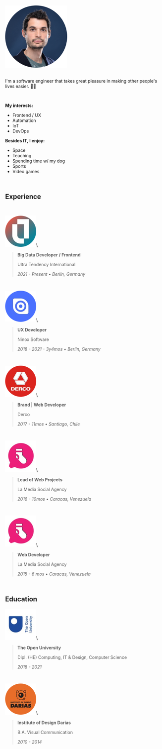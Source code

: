 [category]: <> (general)
[date]: <> (2022/05/22)
[title]: <> (About me)
[color]: <> (blue)

![Daniel Ratmiroff](https://raw.githubusercontent.com/Danielratmiroff/myblog/master/images/about/daniel.png)\
&nbsp;

I'm a software engineer that takes great pleasure in making other people's lives easier. 👋🤖

&nbsp;

**My interests:**

- Frontend / UX
- Automation
- IoT
- DevOps

**Besides IT, I enjoy:**

- Space
- Teaching
- Spending time w/ my dog
- Sports
- Video games

&nbsp;

## Experience

&nbsp;

![Ultra Tendency logo](https://raw.githubusercontent.com/Danielratmiroff/myblog/master/images/about/ut.png)\

> **Big Data Developer / Frontend**
>
> Ultra Tendency International
>
> _2021 - Present • Berlin, Germany_

&nbsp;

![Ninox Software logo](https://raw.githubusercontent.com/Danielratmiroff/myblog/master/images/about/ninox.png)\

> **UX Developer**
>
> Ninox Software
>
> _2018 - 2021 - 3y4mos • Berlin, Germany_

&nbsp;

![Derco logo](https://raw.githubusercontent.com/Danielratmiroff/myblog/master/images/about/derco.png)\

> **Brand | Web Developer**
>
> Derco
>
> _2017 - 11mos • Santiago, Chile_

&nbsp;

![La Media Social logo](https://raw.githubusercontent.com/Danielratmiroff/myblog/master/images/about/lamedia.png)\

> **Lead of Web Projects**
>
> La Media Social Agency
>
> _2016 - 10mos • Caracas, Venezuela_

&nbsp;

![La Media Social logo](https://raw.githubusercontent.com/Danielratmiroff/myblog/master/images/about/lamedia.png)\

> **Web Developer**
>
> La Media Social Agency
>
> _2015 - 6 mos • Caracas, Venezuela_

&nbsp;

## Education

![The Open University logo](https://raw.githubusercontent.com/Danielratmiroff/myblog/master/images/about/ou.png)\

> **The Open University**
>
> Dipl. (HE) Computing, IT & Design, Computer Science
>
> _2018 - 2021_

&nbsp;

![Instituto de Diseño Darias logo](https://raw.githubusercontent.com/Danielratmiroff/myblog/master/images/about/darias.png)\

> **Institute of Design Darias**
>
> B.A. Visual Communication
>
> _2010 - 2014_
